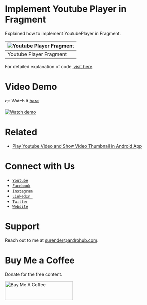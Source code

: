 # Implement Youtube Player in Fragment
Explained how to implement YoutubePlayer in Fragment.

![Youtube Player Fragment](https://i1.wp.com/www.androhub.com/wp-content/uploads/2017/11/youtube_player_fragment_app_screen-1.jpg?resize=576%2C1024) |
--- |
Youtube Player Fragment |

For detailed explanation of code, [visit here](http://www.androhub.com/implement-youtube-player-fragment-android-app/).

# Video Demo
👉 Watch it <a href="https://youtu.be/eouC8RUmHh8">here</a>.
<br>

[![Watch demo](http://i3.ytimg.com/vi/eouC8RUmHh8/hqdefault.jpg)](https://youtu.be/eouC8RUmHh8)

# Related
- [Play Youtube Video and Show Video Thumbnail in Android App](http://www.androhub.com/how-to-show-youtube-video-thumbnail-play-youtube-video-in-android-app)

# Connect with Us
- <a href="https://www.youtube.com/channel/@Androhub" target="_blank">`Youtube`</a>
- <a href="https://www.facebook.com/androhubtutorial/" target="_blank">`Facebook`</a>
- <a href="https://www.instagram.com/androhub_tutorial" target="_blank">`Instagram`</a>
- <a href="https://www.linkedin.com/in/surender-kumar-681472a8?originalSubdomain=in" target="_blank">`LinkedIn `</a>
- <a href="https://twitter.com/sonusurender0/" target="_blank">`Twitter`</a>
- <a href="http://www.androhub.com/" target="_blank">`Website`</a>

# Support
Reach out to me at surender@androhub.com.

# Buy Me a Coffee
Donate for the free content.

<a href="https://www.buymeacoffee.com/androhub" target="_blank"><img src="https://cdn.buymeacoffee.com/buttons/v2/default-yellow.png" alt="Buy Me A Coffee" style="height: 60px !important;width: 217px !important;" ></a>
